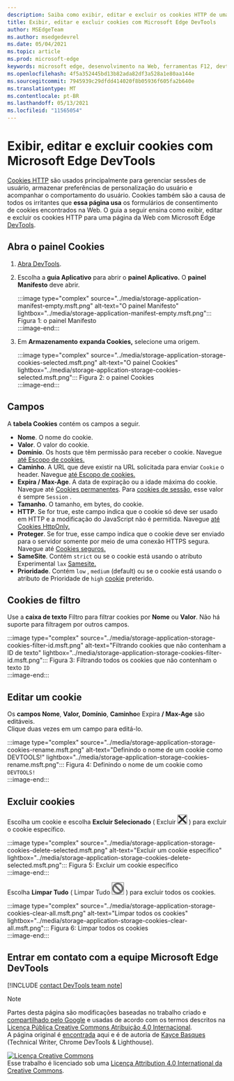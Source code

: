 ```yaml
---
description: Saiba como exibir, editar e excluir os cookies HTTP de uma página usando Microsoft Edge DevTools.
title: Exibir, editar e excluir cookies com Microsoft Edge DevTools
author: MSEdgeTeam
ms.author: msedgedevrel
ms.date: 05/04/2021
ms.topic: article
ms.prod: microsoft-edge
keywords: microsoft edge, desenvolvimento na Web, ferramentas F12, devtools
ms.openlocfilehash: 4f5a352445bd13b82ada82df3a528a1e80aa144e
ms.sourcegitcommit: 7945939c29dfdd414020f8b05936f605fa2b640e
ms.translationtype: MT
ms.contentlocale: pt-BR
ms.lasthandoff: 05/13/2021
ms.locfileid: "11565054"
---
```

<!-- Copyright Kayce Basques 

   Licensed under the Apache License, Version 2.0 (the "License");
   you may not use this file except in compliance with the License.
   You may obtain a copy of the License at

       https://www.apache.org/licenses/LICENSE-2.0

   Unless required by applicable law or agreed to in writing, software
   distributed under the License is distributed on an "AS IS" BASIS,
   WITHOUT WARRANTIES OR CONDITIONS OF ANY KIND, either express or implied.
   See the License for the specific language governing permissions and
   limitations under the License.  -->
# <a name="view-edit-and-delete-cookies-with-microsoft-edge-devtools"></a>Exibir, editar e excluir cookies com Microsoft Edge DevTools  

[Cookies HTTP][MDNHTTPCookies] são usados principalmente para gerenciar sessões de usuário, armazenar preferências de personalização do usuário e acompanhar o comportamento do usuário.  Cookies também são a causa de todos os irritantes que **essa página usa** os formulários de consentimento de cookies encontrados na Web.  O guia a seguir ensina como exibir, editar e excluir os cookies HTTP para uma página da Web com Microsoft Edge [DevTools][MicrosoftEdgeDevTools].  

## <a name="open-the-cookies-pane"></a>Abra o painel Cookies  

1.  [Abra DevTools][DevToolsOpen].  
1.  Escolha a **guia Aplicativo** para abrir o **painel Aplicativo.**  O **painel Manifesto** deve abrir.  
    
    :::image type="complex" source="../media/storage-application-manifest-empty.msft.png" alt-text="O painel Manifesto" lightbox="../media/storage-application-manifest-empty.msft.png":::
       Figura 1: o painel Manifesto  
    :::image-end:::  

1.  Em **Armazenamento** **expanda Cookies,** selecione uma origem.  
    
    :::image type="complex" source="../media/storage-application-storage-cookies-selected.msft.png" alt-text="O painel Cookies" lightbox="../media/storage-application-storage-cookies-selected.msft.png":::
       Figura 2: o painel Cookies  
    :::image-end:::  

## <a name="fields"></a>Campos  

A **tabela Cookies** contém os campos a seguir.  

*   **Nome**.  O nome do cookie.  
*   **Valor**.  O valor do cookie.  
*   **Domínio**.  Os hosts que têm permissão para receber o cookie.  Navegue [até Escopo de cookies.][MDNHTTPCookiesScope]  
*   **Caminho**.  A URL que deve existir na URL solicitada para enviar `Cookie` o header.  Navegue [até Escopo de cookies.][MDNHTTPCookiesScope]  
*   **Expira / Max-Age**.  A data de expiração ou a idade máxima do cookie.  Navegue até [Cookies permanentes][MDNHTTPCookiesPermanent].  Para [cookies de sessão,][MDNHTTPCookiesSession] esse valor é sempre `Session` .  
*   **Tamanho**.  O tamanho, em bytes, do cookie.  
*   **HTTP**.  Se for true, este campo indica que o cookie só deve ser usado em HTTP e a modificação do JavaScript não é permitida.  Navegue [até Cookies HttpOnly.][MDNHTTPCookiesSecure]  
*   **Proteger**.  Se for true, esse campo indica que o cookie deve ser enviado para o servidor somente por meio de uma conexão HTTPS segura.  Navegue até [Cookies seguros.][MDNHTTPCookiesSecure]  
*   **SameSite**.  Contém `strict` ou se o cookie está usando o atributo Experimental `lax` [Samesite.][MDNHTTPCookiesSamesite]  
*   **Prioridade**.  Contém `low` , `medium` \(default\) ou se o cookie está usando o atributo de Prioridade de `high` [cookie][ChromiumIssue232693] preterido.

## <a name="filter-cookies"></a>Cookies de filtro  

Use a **caixa de texto** Filtro para filtrar cookies por **Nome** ou **Valor**.  Não há suporte para filtragem por outros campos.  

:::image type="complex" source="../media/storage-application-storage-cookies-filter-id.msft.png" alt-text="Filtrando cookies que não contenham a ID de texto" lightbox="../media/storage-application-storage-cookies-filter-id.msft.png":::
   Figura 3: Filtrando todos os cookies que não contenham o texto `ID`  
:::image-end:::  

## <a name="edit-a-cookie"></a>Editar um cookie  

Os **campos Nome**, **Valor,** **Domínio**, **Caminho**e Expira **/ Max-Age** são editáveis.  
Clique duas vezes em um campo para editá-lo.  

:::image type="complex" source="../media/storage-application-storage-cookies-rename.msft.png" alt-text="Definindo o nome de um cookie como DEVTOOLS!" lightbox="../media/storage-application-storage-cookies-rename.msft.png":::
   Figura 4: Definindo o nome de um cookie como `DEVTOOLS!`  
:::image-end:::  

## <a name="delete-cookies"></a>Excluir cookies  

Escolha um cookie e escolha **Excluir Selecionado** \( Excluir ![ Selecionado ](../media/delete-icon.msft.png) \) para excluir o cookie específico.  

:::image type="complex" source="../media/storage-application-storage-cookies-delete-selected.msft.png" alt-text="Excluir um cookie específico" lightbox="../media/storage-application-storage-cookies-delete-selected.msft.png":::
   Figura 5: Excluir um cookie específico  
:::image-end:::  

Escolha **Limpar Tudo** \( Limpar Tudo ![ ](../media/clear-icon.msft.png) \) para excluir todos os cookies.  

:::image type="complex" source="../media/storage-application-storage-cookies-clear-all.msft.png" alt-text="Limpar todos os cookies" lightbox="../media/storage-application-storage-cookies-clear-all.msft.png":::
   Figura 6: Limpar todos os cookies  
:::image-end:::  

## <a name="getting-in-touch-with-the-microsoft-edge-devtools-team"></a>Entrar em contato com a equipe Microsoft Edge DevTools  

[!INCLUDE [contact DevTools team note](../includes/contact-devtools-team-note.md)]  

<!-- links -->  

[MicrosoftEdgeDevTools]: /microsoft-edge/devtools-guide-chromium "Microsoft Edge (Chromium) Ferramentas de Desenvolvedor"  
[DevToolsOpen]: /microsoft-edge/devtools-guide-chromium/open "Abra Microsoft Edge DevTools"  

[ChromiumIssue232693]: https://bugs.chromium.org/p/chromium/issues/detail?id=232693 "Chromium Problema 232693: Implementando o campo de prioridade para cookies | Chromium Bugs"  

[MDNHTTPCookies]: https://developer.mozilla.org/docs/Web/HTTP/Cookies "Cookies HTTP | MDN"  
[MDNHTTPCookiesPermanent]: https://developer.mozilla.org/docs/Web/HTTP/Cookies#Permanent_cookies "Cookies HTTP - Cookies permanentes | MDN"  
[MDNHTTPCookiesSamesite]: https://developer.mozilla.org/docs/Web/HTTP/Cookies#SameSite_cookies "Cookies HTTP - Cookies SameSite | MDN"  
[MDNHTTPCookiesScope]: https://developer.mozilla.org/docs/Web/HTTP/Cookies#Scope_of_cookies "Cookies HTTP - Escopo de cookies | MDN"  
[MDNHTTPCookiesSecure]: https://developer.mozilla.org/docs/Web/HTTP/Cookies#Secure_and_HttpOnly_cookies "Cookies HTTP - Cookies Seguros e HttpOnly | MDN"  
[MDNHTTPCookiesSession]: https://developer.mozilla.org/docs/Web/HTTP/Cookies#Session_cookies "Cookies HTTP - Cookies de sessão | MDN"  

> [!NOTE]
> Partes desta página são modificações baseadas no trabalho criado e [compartilhado pelo Google][GoogleSitePolicies] e usadas de acordo com os termos descritos na [Licença Pública Creative Commons Atribuição 4.0 Internacional][CCA4IL].  
> A página original é [encontrada](https://developers.google.com/web/tools/chrome-devtools/storage/cookies) aqui e é de autoria de [Kayce Basques][KayceBasques] \(Technical Writer, Chrome DevTools \& Lighthouse\).  

[![Licença Creative Commons][CCby4Image]][CCA4IL]  
Esse trabalho é licenciado sob uma [Licença Attribution 4.0 International da Creative Commons][CCA4IL].  

[CCA4IL]: https://creativecommons.org/licenses/by/4.0  
[CCby4Image]: https://i.creativecommons.org/l/by/4.0/88x31.png  
[GoogleSitePolicies]: https://developers.google.com/terms/site-policies  
[KayceBasques]: https://developers.google.com/web/resources/contributors#kayce-basques  
